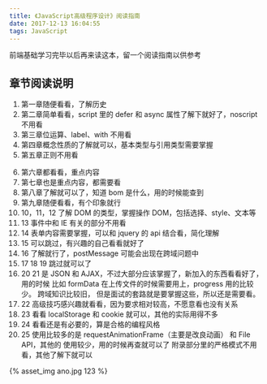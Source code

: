 ```yaml
---
title: 《JavaScript高级程序设计》阅读指南
date: 2017-12-13 16:04:55
tags: JavaScript
---
```

前端基础学习完毕以后再来读这本，留一个阅读指南以供参考

## 章节阅读说明 ##
1. 第一章随便看看，了解历史  
2. 第二章简单看看，script 里的 defer 和 async 属性了解下就好了，noscript 不用看  
3. 第三章位运算、label、with 不用看  
4. 第四章概念性质的了解就可以，基本类型与引用类型需要掌握  
5. 第五章正则不用看
<!-- more -->

6. 第六章都看看，重点内容  
7. 第七章也是重点内容，都需要看  
6. 第八章了解就可以了，知道 bom 是什么，用的时候能查到  
4. 第九章随便看看，有个印象就行  
5. 10，11，12 了解 DOM 的类型，掌握操作 DOM，包括选择、style、文本等  
5. 13 事件中和 IE 有关的部分不用看  
4. 14 表单内容需要掌握，可以和 jquery 的 api 结合看，简化理解  
4. 15 可以跳过，有兴趣的自己看看就好了  
4. 16 了解就行了，postMessage 可能会出现在跨域问题中
5. 17 18 19 跳过就可以了  
3. 20 21 是 JSON 和 AJAX，不过大部分应该掌握了，新加入的东西看看好了，用的时候 比如 formData 在上传文件的时候需要用上，progress 用的比较少。 跨域知识比较旧， 但是面试的套路就是要掌握这些，所以还是需要看。
3. 22 高级技巧感兴趣就看看，因为要求相对较高，不愿意看也没有关系  
4. 23 看看 localStorage 和 cookie 就可以，其他的实际用得不多  
3. 24 看看还是有必要的，算是合格的编程风格  
4. 25 使用比较多的是 requestAnimationFrame（主要是改良动画） 和 File API，其他的 使用较少，用的时候再查就可以了 附录部分里的严格模式不用看，其他了解下就可以

{% asset_img ano.jpg 123 %}

